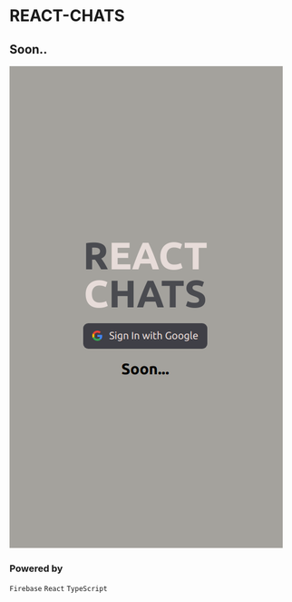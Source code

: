 # REACT-CHATS
## Soon..
![App preview](/public/screen-shot.png "App preview")

### Powered by 
`Firebase`
`React`
`TypeScript`